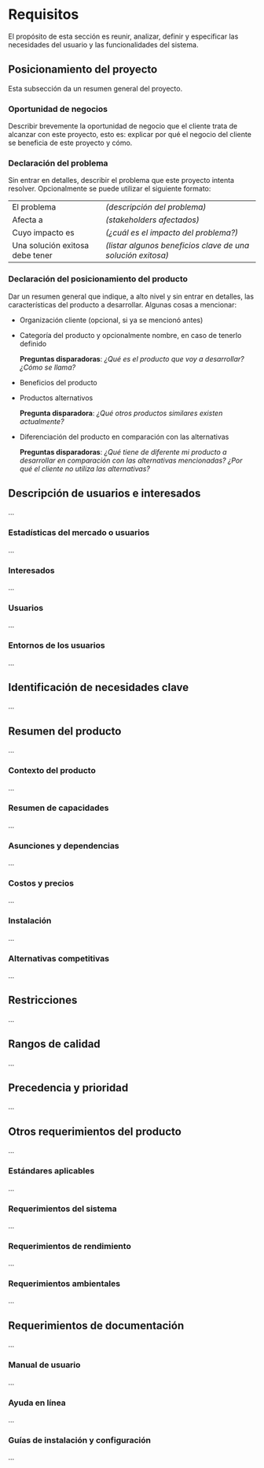 # Requisitos

El propósito de esta sección es reunir, analizar, definir y especificar las
necesidades del usuario y las funcionalidades del sistema.

## Posicionamiento del proyecto

Esta subsección da un resumen general del proyecto.

### Oportunidad de negocios

Describir brevemente la oportunidad de negocio que el cliente trata de alcanzar
con este proyecto, esto es: explicar por qué el negocio del cliente se beneficia
de este proyecto y cómo.

### Declaración del problema

Sin entrar en detalles, describir el problema que este proyecto intenta resolver.
Opcionalmente se puede utilizar el siguiente formato:

<table>
  <tr><td>El problema</td><td><i>(descripción del problema)</i></td></tr>
  <!-- TODO add link in 'stakeholders' to definition if considered a keyword-->
  <tr><td>Afecta a</td><td><i>(stakeholders afectados)</i></td></tr>
  <tr><td>Cuyo impacto es</td><td><i>(¿cuál es el impacto del problema?)</i></td></tr>
  <tr><td>Una solución exitosa debe tener</td><td><i>(listar algunos beneficios
  clave de una solución exitosa)</i></td></tr>
</table>

### Declaración del posicionamiento del producto

Dar un resumen general que indique, a alto nivel y sin entrar en detalles,
las características del producto a desarrollar. Algunas cosas a mencionar:

- Organización cliente (opcional, si ya se mencionó antes)

- Categoría del producto y opcionalmente nombre, en caso de tenerlo definido

  **Preguntas disparadoras**: _¿Qué es el producto que voy a desarrollar?_ _¿Cómo
  se llama?_

- Beneficios del producto

- Productos alternativos

  **Pregunta disparadora**: _¿Qué otros productos similares existen actualmente?_

- Diferenciación del producto en comparación con las alternativas

  **Preguntas disparadoras**: _¿Qué tiene de diferente mi producto a desarrollar
  en comparación con las alternativas mencionadas?_ _¿Por qué el cliente no utiliza
  las alternativas?_

## Descripción de usuarios e interesados

...

### Estadísticas del mercado o usuarios

...

### Interesados

...

### Usuarios

...

### Entornos de los usuarios

...

## Identificación de necesidades clave

...

## Resumen del producto

...

### Contexto del producto

...

### Resumen de capacidades

...

### Asunciones y dependencias

...

### Costos y precios

...

### Instalación

...

### Alternativas competitivas

...

## Restricciones

...

## Rangos de calidad

...

## Precedencia y prioridad

...

## Otros requerimientos del producto

...

### Estándares aplicables

...

### Requerimientos del sistema

...

### Requerimientos de rendimiento

...

### Requerimientos ambientales

...

## Requerimientos de documentación

...

### Manual de usuario

...

### Ayuda en línea

...

### Guías de instalación y configuración

...
